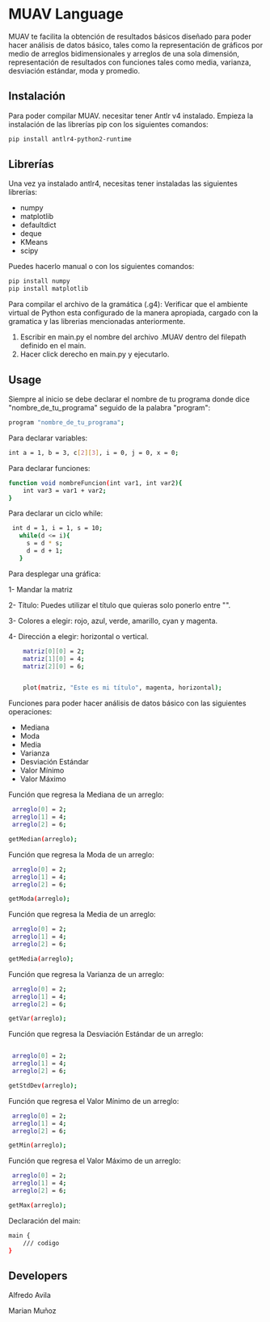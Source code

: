 # MUAV Language

MUAV te facilita la obtención de resultados básicos diseñado para poder hacer análisis de datos básico, tales como la representación de gráficos por medio de arreglos bidimensionales y arreglos de una sola dimensión, representación de resultados con funciones tales como media, varianza, desviación estándar, moda y promedio.

## Instalación

Para poder compilar MUAV. necesitar tener Antlr v4 instalado.
Empieza la instalación de las librerías pip con los siguientes comandos:

```bash
pip install antlr4-python2-runtime
```
## Librerías
Una vez ya instalado antlr4, necesitas tener instaladas las siguientes librerías:

 * numpy
 * matplotlib
* defaultdict
* deque
* KMeans
* scipy


Puedes hacerlo manual o con los siguientes comandos:

```bash
pip install numpy
pip install matplotlib

```


Para compilar el archivo de la gramática (.g4):
Verificar que el ambiente virtual de Python esta configurado de la manera apropiada, cargado con la gramatica y las librerias mencionadas anteriormente.
1. Escribir en main.py el nombre del archivo .MUAV dentro del filepath definido en el main.
2. Hacer click derecho en main.py y ejecutarlo.



## Usage

Siempre al inicio se debe declarar el nombre de tu programa donde dice "nombre_de_tu_programa" seguido de la palabra "program":
```bash
program "nombre_de_tu_programa";
```

Para declarar variables:
```bash
int a = 1, b = 3, c[2][3], i = 0, j = 0, x = 0;
```

Para declarar funciones:
```bash
function void nombreFuncion(int var1, int var2){
    int var3 = var1 + var2;
}
```

Para declarar un ciclo while:
```bash
 int d = 1, i = 1, s = 10;
   while(d <= i){
     s = d * s;
     d = d + 1;
   }
```

Para desplegar una gráfica:

1- Mandar la matriz

2- Título: Puedes utilizar el título que quieras solo ponerlo entre "".

3- Colores a elegir: rojo, azul, verde, amarillo, cyan y magenta.

4- Dirección a elegir: horizontal o vertical.


```bash
    matriz[0][0] = 2;
    matriz[1][0] = 4;
    matriz[2][0] = 6;


    plot(matriz, "Este es mi título", magenta, horizontal);
```

Funciones para poder hacer análisis de datos básico con las siguientes operaciones:
* Mediana
* Moda
* Media
* Varianza
* Desviación Estándar
* Valor Mínimo
* Valor Máximo

Función que regresa la Mediana de un arreglo:
```bash
 arreglo[0] = 2;
 arreglo[1] = 4;
 arreglo[2] = 6;

getMedian(arreglo); 
```

Función que regresa la Moda de un arreglo:
```bash
 arreglo[0] = 2;
 arreglo[1] = 4;
 arreglo[2] = 6;

getModa(arreglo);
```

Función que regresa la Media de un arreglo:
```bash
 arreglo[0] = 2;
 arreglo[1] = 4;
 arreglo[2] = 6;

getMedia(arreglo);
```

Función que regresa la Varianza de un arreglo:
```bash
 arreglo[0] = 2;
 arreglo[1] = 4;
 arreglo[2] = 6;

getVar(arreglo);
```

Función que regresa la Desviación Estándar de un arreglo:
```bash

 arreglo[0] = 2;
 arreglo[1] = 4;
 arreglo[2] = 6;

getStdDev(arreglo);
```

Función que regresa el Valor Mínimo de un arreglo:
```bash
 arreglo[0] = 2;
 arreglo[1] = 4;
 arreglo[2] = 6;

getMin(arreglo);
```

Función que regresa el Valor Máximo de un arreglo:
```bash
 arreglo[0] = 2;
 arreglo[1] = 4;
 arreglo[2] = 6;

getMax(arreglo);
```


Declaración del main:
```bash
main {
    /// codigo
}
```



## Developers
Alfredo Avila

Marian Muñoz
